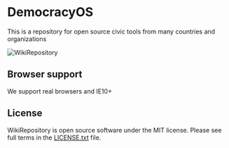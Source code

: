 # DemocracyOS
This is a repository for open source civic tools from many countries and organizations

![WikiRepository](https://cldup.com/fch4kOvICp.png)

## Browser support

We support real browsers and IE10+

## License

WikiRepository is open source software under the MIT license. Please see full terms in the [LICENSE.txt](https://github.com/DemocraciaEnRed/wikirepository/blob/development/LICENSE.txt) file.
